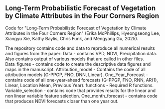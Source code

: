 ## Long-Term Probabilistic Forecast of Vegetation by Climate Attributes in the Four Corners Region

Code for "Long-Term Probabilistic Forecast of Vegetation by Climate Attributes in the Four Corners Region" (Erika McPhillips, Hyeongseong Lee, Xiangyu Xie, Kathy Baylis, Chris Funk, and Mengyang Gu, 2025). 

The repository contains code and data to reproduce all numerical results and figures from the paper:
Data - contains VPD, NDVI, Precipitation data. Also contains output of various models that are called in other files. 
Data_figures - contains code to create the descriptive data figures and maps in the manuscript. 
Attribution_model - Contains the code of all attribution models (G-PPGP, FNO, DNN, Linear).
One_Year_Forecast - contains code of all one-year-ahead forecasts (G-PPGP, FNO, RNN, AR(1), Linear, Location Mean, Previous Year). 
functions - Required R functions. 
Variable_selection - contains code that provides results for the linear and non linear variable feature selection. 
One_month_forecast - contains code that produces NDVI forecasts closer than one year out.  

